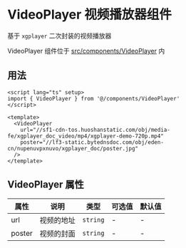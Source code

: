 # VideoPlayer 视频播放器组件

基于 `xgplayer` 二次封装的视频播放器

VideoPlayer 组件位于 [src/components/VideoPlayer](https://github.com/syh-micro-build/mb-admin/tree/main/src/components/VideoPlayer) 内


## 用法


```vue
<script lang="ts" setup>
import { VideoPlayer } from '@/components/VideoPlayer'
</script>

<template>
  <VideoPlayer
    url="//sf1-cdn-tos.huoshanstatic.com/obj/media-fe/xgplayer_doc_video/mp4/xgplayer-demo-720p.mp4"
    poster="//lf3-static.bytednsdoc.com/obj/eden-cn/nupenuvpxnuvo/xgplayer_doc/poster.jpg"
  />
</template>

```

## VideoPlayer 属性<span id="VideoPlayer"></span>

| 属性 | 说明 | 类型 | 可选值 | 默认值 |
| ---- | ---- | ---- | ---- | ---- |
| url | 视频的地址 | `string` | - | - |
| poster | 视频的封面 | `string` | - | - |
